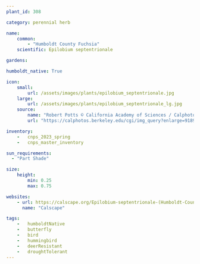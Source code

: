```yaml
---
plant_id: 308

category: perennial herb

name: 
    common: 
        - "Humboldt County Fuchsia"   
    scientific: Epilobium septentrionale 

gardens:

humboldt_native: True

icon: 
    small: 
        url: /assets/images/plants/epilobium_septentrionale.jpg 
    large: 
        url: /assets/images/plants/epilobium_septentrionale_lg.jpg 
    source: 
        name: "Robert Potts © California Academy of Sciences / Calphotos"
        url: "https://calphotos.berkeley.edu/cgi/img_query?enlarge=9189+3301+3541+0129"

inventory: 
    -   cnps_2023_spring
    -   cnps_master_inventory

sun_requirements:
  - "Part Shade"

size:
    height: 
        min: 0.25
        max: 0.75

websites:
    - url: https://calscape.org/Epilobium-septentrionale-(Humboldt-County-Fuchsia) 
      name: "Calscape"

tags:  
    -   humboldtNative
    -   butterfly
    -   bird
    -   hummingbird
    -   deerResistant
    -   droughtTolerant 
---
```



